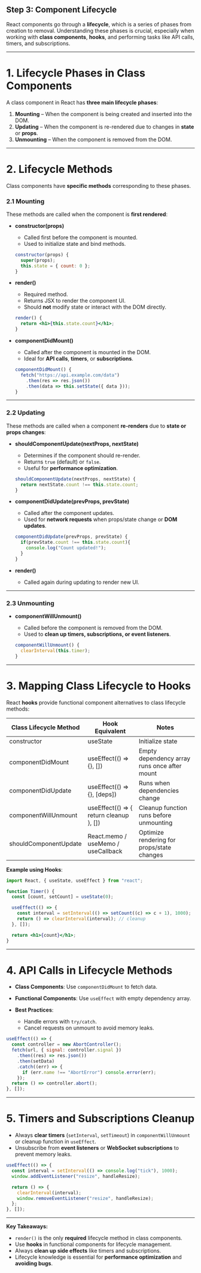 ## Step 3: Component Lifecycle

React components go through a **lifecycle**, which is a series of phases from creation to removal. Understanding these phases is crucial, especially when working with **class components**, **hooks**, and performing tasks like API calls, timers, and subscriptions.

---

# 1. Lifecycle Phases in Class Components

A class component in React has **three main lifecycle phases**:

1. **Mounting** – When the component is being created and inserted into the DOM.
2. **Updating** – When the component is re-rendered due to changes in **state** or **props**.
3. **Unmounting** – When the component is removed from the DOM.

---

# 2. Lifecycle Methods

Class components have **specific methods** corresponding to these phases.

### 2.1 Mounting

These methods are called when the component is **first rendered**:

- **constructor(props)**

  - Called first before the component is mounted.
  - Used to initialize state and bind methods.

  ```jsx
  constructor(props) {
    super(props);
    this.state = { count: 0 };
  }
  ```

- **render()**

  - Required method.
  - Returns JSX to render the component UI.
  - Should **not** modify state or interact with the DOM directly.

  ```jsx
  render() {
    return <h1>{this.state.count}</h1>;
  }
  ```

- **componentDidMount()**

  - Called after the component is mounted in the DOM.
  - Ideal for **API calls**, **timers**, or **subscriptions**.

  ```jsx
  componentDidMount() {
    fetch("https://api.example.com/data")
      .then(res => res.json())
      .then(data => this.setState({ data }));
  }
  ```

---

### 2.2 Updating

These methods are called when a component **re-renders** due to **state or props changes**:

- **shouldComponentUpdate(nextProps, nextState)**

  - Determines if the component should re-render.
  - Returns `true` (default) or `false`.
  - Useful for **performance optimization**.

  ```jsx
  shouldComponentUpdate(nextProps, nextState) {
    return nextState.count !== this.state.count;
  }
  ```

- **componentDidUpdate(prevProps, prevState)**

  - Called after the component updates.
  - Used for **network requests** when props/state change or **DOM updates**.

  ```jsx
  componentDidUpdate(prevProps, prevState) {
    if(prevState.count !== this.state.count){
      console.log("Count updated!");
    }
  }
  ```

- **render()**

  - Called again during updating to render new UI.

---

### 2.3 Unmounting

- **componentWillUnmount()**

  - Called before the component is removed from the DOM.
  - Used to **clean up timers, subscriptions, or event listeners**.

  ```jsx
  componentWillUnmount() {
    clearInterval(this.timer);
  }
  ```

---

# 3. Mapping Class Lifecycle to Hooks

React **hooks** provide functional component alternatives to class lifecycle methods:

| Class Lifecycle Method | Hook Equivalent                         | Notes                                        |
| ---------------------- | --------------------------------------- | -------------------------------------------- |
| constructor            | useState                                | Initialize state                             |
| componentDidMount      | useEffect(() => {}, [])                 | Empty dependency array runs once after mount |
| componentDidUpdate     | useEffect(() => {}, [deps])             | Runs when dependencies change                |
| componentWillUnmount   | useEffect(() => { return cleanup }, []) | Cleanup function runs before unmounting      |
| shouldComponentUpdate  | React.memo / useMemo / useCallback      | Optimize rendering for props/state changes   |

**Example using Hooks**:

```jsx
import React, { useState, useEffect } from "react";

function Timer() {
  const [count, setCount] = useState(0);

  useEffect(() => {
    const interval = setInterval(() => setCount((c) => c + 1), 1000);
    return () => clearInterval(interval); // cleanup
  }, []);

  return <h1>{count}</h1>;
}
```

---

# 4. API Calls in Lifecycle Methods

- **Class Components**: Use `componentDidMount` to fetch data.
- **Functional Components**: Use `useEffect` with empty dependency array.
- **Best Practices**:

  - Handle errors with `try/catch`.
  - Cancel requests on unmount to avoid memory leaks.

```jsx
useEffect(() => {
  const controller = new AbortController();
  fetch(url, { signal: controller.signal })
    .then((res) => res.json())
    .then(setData)
    .catch((err) => {
      if (err.name !== "AbortError") console.error(err);
    });
  return () => controller.abort();
}, []);
```

---

# 5. Timers and Subscriptions Cleanup

- Always **clear timers** (`setInterval`, `setTimeout`) in `componentWillUnmount` or cleanup function in `useEffect`.
- Unsubscribe from **event listeners** or **WebSocket subscriptions** to prevent memory leaks.

```jsx
useEffect(() => {
  const interval = setInterval(() => console.log("tick"), 1000);
  window.addEventListener("resize", handleResize);

  return () => {
    clearInterval(interval);
    window.removeEventListener("resize", handleResize);
  };
}, []);
```

---

**Key Takeaways:**

- `render()` is the only **required** lifecycle method in class components.
- Use **hooks** in functional components for lifecycle management.
- Always **clean up side effects** like timers and subscriptions.
- Lifecycle knowledge is essential for **performance optimization** and **avoiding bugs**.
